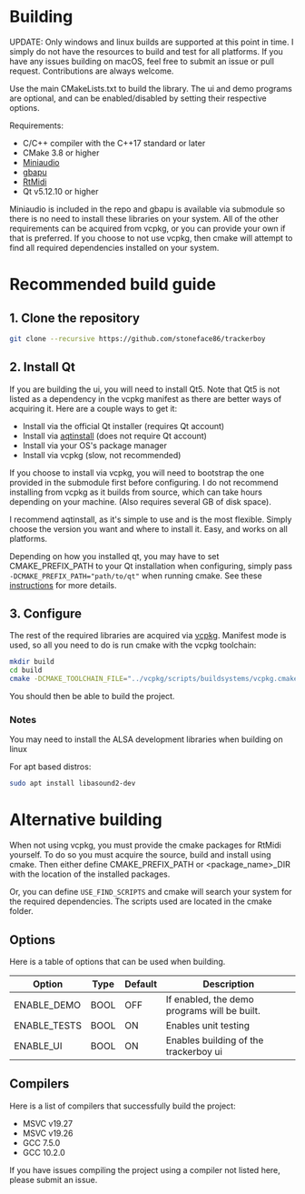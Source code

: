 # Building

UPDATE: Only windows and linux builds are supported at this point in time.
I simply do not have the resources to build and test for all platforms.
If you have any issues building on macOS, feel free to submit an issue or
pull request. Contributions are always welcome.

Use the main CMakeLists.txt to build the library. The ui and demo programs are
optional, and can be enabled/disabled by setting their respective options.

Requirements:
 * C/C++ compiler with the C++17 standard or later
 * CMake 3.8 or higher
 * [Miniaudio](https://github.com/mackron/miniaudio)
 * [gbapu](https://github.com/stoneface86/gbapu)
 * [RtMidi](https://github.com/thestk/rtmidi)
 * Qt v5.12.10 or higher

Miniaudio is included in the repo and gbapu is available via submodule
so there is no need to install these libraries on your system. All of the
other requirements can be acquired from vcpkg, or you can provide your own if
that is preferred. If you choose to not use vcpkg, then cmake will attempt
to find all required dependencies installed on your system.

# Recommended build guide

## 1. Clone the repository

```sh
git clone --recursive https://github.com/stoneface86/trackerboy
```

## 2. Install Qt

If you are building the ui, you will need to install Qt5. Note that Qt5 is not
listed as a dependency in the vcpkg manifest as there are better ways of
acquiring it. Here are a couple ways to get it:
 * Install via the official Qt installer (requires Qt account)
 * Install via [aqtinstall](https://github.com/miurahr/aqtinstall) (does not require Qt account)
 * Install via your OS's package manager
 * Install via vcpkg (slow, not recommended)

If you choose to install via vcpkg, you will need to bootstrap the one provided
in the submodule first before configuring. I do not recommend installing from
vcpkg as it builds from source, which can take hours depending on your machine.
(Also requires several GB of disk space).

I recommend aqtinstall, as it's simple to use and is the most flexible. Simply
choose the version you want and where to install it. Easy, and works on all
platforms.

Depending on how you installed qt, you may have to set CMAKE_PREFIX_PATH to
your Qt installation when configuring, simply pass
`-DCMAKE_PREFIX_PATH="path/to/qt"` when running cmake. See these
[instructions](https://doc.qt.io/qt-5/cmake-get-started.html) for more details.

## 3. Configure

The rest of the required libraries are acquired via [vcpkg](https://vcpkg.io/en/index.html).
Manifest mode is used, so all you need to do is run cmake with the vcpkg
toolchain:

```sh
mkdir build
cd build
cmake -DCMAKE_TOOLCHAIN_FILE="../vcpkg/scripts/buildsystems/vcpkg.cmake" ../
```

You should then be able to build the project.

### Notes

You may need to install the ALSA development libraries when building on linux

For apt based distros:
```sh
sudo apt install libasound2-dev
```

# Alternative building

When not using vcpkg, you must provide the cmake packages for RtMidi yourself.
To do so you must acquire the source, build and install using cmake. Then either define
CMAKE_PREFIX_PATH or <package_name>_DIR with the location of the installed packages.

Or, you can define `USE_FIND_SCRIPTS` and cmake will search your system for the required
dependencies. The scripts used are located in the cmake folder.

## Options

Here is a table of options that can be used when building.

| Option       | Type | Default | Description                                  |
|--------------|------|---------|----------------------------------------------|
| ENABLE_DEMO  | BOOL | OFF     | If enabled, the demo programs will be built. |
| ENABLE_TESTS | BOOL | ON      | Enables unit testing                         |
| ENABLE_UI    | BOOL | ON      | Enables building of the trackerboy ui        |

## Compilers

Here is a list of compilers that successfully build the project:
 * MSVC v19.27
 * MSVC v19.26
 * GCC 7.5.0
 * GCC 10.2.0

If you have issues compiling the project using a compiler not listed here,
please submit an issue.
